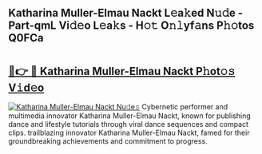 ## Katharina Muller-Elmau Nackt L𝚎a𝚔ed N𝚞𝚍e - Part-qmL Vi𝚍𝚎o L𝚎a𝚔s - H𝚘𝚝 O𝚗𝚕yf𝚊ns P𝚑𝚘tos Q0FCa

# <h2><a href="http://kf217x.oniu.top/?m=Katharina+Muller-Elmau+Nackt">🔗👉 🔴 Katharina Muller-Elmau Nackt P𝚑ot𝚘𝚜 V𝚒d𝚎o</a></h2>

[![Katharina Muller-Elmau Nackt Nu𝚍e𝚜](https://i.imgur.com/0qMVB7G.gif)](http://kf217x.oniu.top/?m=Katharina+Muller-Elmau+Nackt)
Cybernetic performer and multimedia innovator Katharina Muller-Elmau Nackt, known for publishing dance and lifestyle tutorials through viral dance sequences and compact clips. trailblazing innovator Katharina Muller-Elmau Nackt, famed for their groundbreaking achievements and commitment to progress.  
